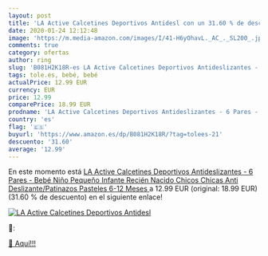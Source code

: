 ```yaml
---
layout: post
title: 'LA Active Calcetines Deportivos Antidesl con un 31.60 % de descuento'
date: 2020-01-24 12:12:48
image: 'https://m.media-amazon.com/images/I/41-H6yOhavL._AC_._SL200_.jpg'
comments: true
category: ofertas
author: ring
slug: 'B081H2K18R-es LA Active Calcetines Deportivos Antideslizantes - 6 Pares...'
tags: tole.es, bebé, bebé
actualPrice: 12.99 EUR
currency: EUR
price: 12.99
comparePrice: 18.99 EUR
prodname: 'LA Active Calcetines Deportivos Antideslizantes - 6 Pares - Bebé Niño Pequeño Infante Recién Nacido Chicos Chicas Anti Deslizante/Patinazos  Pasteles  6-12 Meses '
country: 'es'
flag: '🇪🇸'
buyurl: 'https://www.amazon.es/dp/B081H2K18R/?tag=tolees-21'
descuento: '31.60'
average: '12.99'
---
```


En este momento está [LA Active Calcetines Deportivos Antideslizantes - 6 Pares - Bebé Niño Pequeño Infante Recién Nacido Chicos Chicas Anti Deslizante/Patinazos  Pasteles  6-12 Meses ](https://www.amazon.es/dp/B081H2K18R/?tag=tolees-21) a 12.99 EUR (original: 18.99 EUR) (31.60 %  de descuento) en el siguiente enlace!

[![LA Active Calcetines Deportivos Antidesl](https://m.media-amazon.com/images/I/41-H6yOhavL._AC_._SL200_.jpg)](https://www.amazon.es/dp/B081H2K18R/?tag=tolees-21)

🔎:


[🛒 Aquí!!!](https://www.amazon.es/dp/B081H2K18R/?tag=tolees-21)
